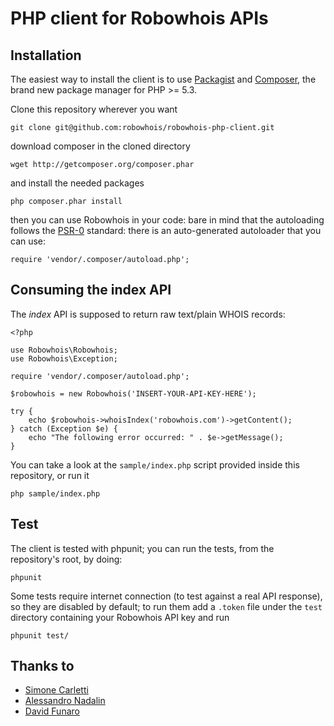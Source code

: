 # PHP client for Robowhois APIs

## Installation

The easiest way to install the client is to use [Packagist](http://packagist.org/)
and [Composer](http://packagist.org/about-composer), the brand new package
manager for PHP >= 5.3.

Clone this repository wherever you want

    git clone git@github.com:robowhois/robowhois-php-client.git

download composer in the cloned directory

    wget http://getcomposer.org/composer.phar

and install the needed packages

    php composer.phar install

then you can use Robowhois in your code: bare in mind that the autoloading follows the
[PSR-0](https://github.com/php-fig/fig-standards/blob/master/accepted/PSR-0.md)
standard: there is an auto-generated autoloader that you can use:

    require 'vendor/.composer/autoload.php';

## Consuming the index API

The *index* API is supposed to return raw text/plain WHOIS records:

    <?php

    use Robowhois\Robowhois;
    use Robowhois\Exception;

    require 'vendor/.composer/autoload.php';

    $robowhois = new Robowhois('INSERT-YOUR-API-KEY-HERE');

    try {
        echo $robowhois->whoisIndex('robowhois.com')->getContent();
    } catch (Exception $e) {
        echo "The following error occurred: " . $e->getMessage();
    }

You can take a look at the `sample/index.php` script provided inside this
repository, or run it

    php sample/index.php

## Test

The client is tested with phpunit; you can run the tests, from the repository's
root, by doing:

    phpunit

Some tests require internet connection (to test against a real API response),
so they are disabled by default; to run them add a `.token` file under the `test`
directory containing your Robowhois API key and run

    phpunit test/

## Thanks to

* [Simone Carletti](http://simone.carletti.name)
* [Alessandro Nadalin](http://www.odino.org)
* [David Funaro](http://davidfunaro.com)